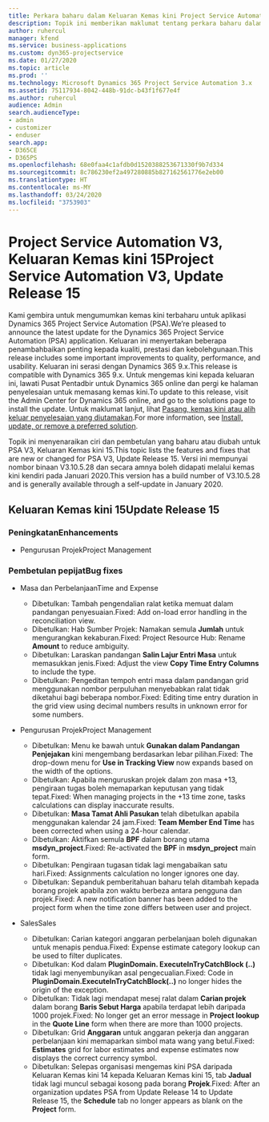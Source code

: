 ```yaml
---
title: Perkara baharu dalam Keluaran Kemas kini Project Service Automation 15, V3
description: Topik ini memberikan maklumat tentang perkara baharu dalam Keluaran Kemas kini Project Service Automation 15, V3.
author: ruhercul
manager: kfend
ms.service: business-applications
ms.custom: dyn365-projectservice
ms.date: 01/27/2020
ms.topic: article
ms.prod: ''
ms.technology: Microsoft Dynamics 365 Project Service Automation 3.x
ms.assetid: 75117934-8042-448b-91dc-b43f1f677e4f
ms.author: ruhercul
audience: Admin
search.audienceType:
- admin
- customizer
- enduser
search.app:
- D365CE
- D365PS
ms.openlocfilehash: 68e0faa4c1afdb0d1520388253671330f9b7d334
ms.sourcegitcommit: 8c786230ef2a497280885b827162561776e2eb00
ms.translationtype: HT
ms.contentlocale: ms-MY
ms.lasthandoff: 03/24/2020
ms.locfileid: "3753903"
---
```

# <a name="project-service-automation-v3-update-release-15"></a><span data-ttu-id="393e7-103">Project Service Automation V3, Keluaran Kemas kini 15</span><span class="sxs-lookup"><span data-stu-id="393e7-103">Project Service Automation V3, Update Release 15</span></span>

<span data-ttu-id="393e7-104">Kami gembira untuk mengumumkan kemas kini terbaharu untuk aplikasi Dynamics 365 Project Service Automation (PSA).</span><span class="sxs-lookup"><span data-stu-id="393e7-104">We’re pleased to announce the latest update for the Dynamics 365 Project Service Automation (PSA) application.</span></span> <span data-ttu-id="393e7-105">Keluaran ini menyertakan beberapa penambahbaikan penting kepada kualiti, prestasi dan kebolehgunaan.</span><span class="sxs-lookup"><span data-stu-id="393e7-105">This release includes some important improvements to quality, performance, and usability.</span></span> <span data-ttu-id="393e7-106">Keluaran ini serasi dengan Dynamics 365 9.x.</span><span class="sxs-lookup"><span data-stu-id="393e7-106">This release is compatible with Dynamics 365 9.x.</span></span> <span data-ttu-id="393e7-107">Untuk mengemas kini kepada keluaran ini, lawati Pusat Pentadbir untuk Dynamics 365 online dan pergi ke halaman penyelesaian untuk memasang kemas kini.</span><span class="sxs-lookup"><span data-stu-id="393e7-107">To update to this release, visit the Admin Center for Dynamics 365 online, and go to the solutions page to install the update.</span></span> <span data-ttu-id="393e7-108">Untuk maklumat lanjut, lihat [Pasang, kemas kini atau alih keluar penyelesaian yang diutamakan](https://docs.microsoft.com/power-platform/admin/install-remove-preferred-solution).</span><span class="sxs-lookup"><span data-stu-id="393e7-108">For more information, see [Install, update, or remove a preferred solution](https://docs.microsoft.com/power-platform/admin/install-remove-preferred-solution).</span></span>

<span data-ttu-id="393e7-109">Topik ini menyenaraikan ciri dan pembetulan yang baharu atau diubah untuk PSA V3, Keluaran Kemas kini 15.</span><span class="sxs-lookup"><span data-stu-id="393e7-109">This topic lists the features and fixes that are new or changed for PSA V3, Update Release 15.</span></span> <span data-ttu-id="393e7-110">Versi ini mempunyai nombor binaan V3.10.5.28 dan secara amnya boleh didapati melalui kemas kini kendiri pada Januari 2020.</span><span class="sxs-lookup"><span data-stu-id="393e7-110">This version has a build number of V3.10.5.28 and is generally available through a self-update in January 2020.</span></span>

## <a name="update-release-15"></a><span data-ttu-id="393e7-111">Keluaran Kemas kini 15</span><span class="sxs-lookup"><span data-stu-id="393e7-111">Update Release 15</span></span> 

### <a name="enhancements"></a><span data-ttu-id="393e7-112">Peningkatan</span><span class="sxs-lookup"><span data-stu-id="393e7-112">Enhancements</span></span>

- <span data-ttu-id="393e7-113">Pengurusan Projek</span><span class="sxs-lookup"><span data-stu-id="393e7-113">Project Management</span></span>

### <a name="bug-fixes"></a><span data-ttu-id="393e7-114">Pembetulan pepijat</span><span class="sxs-lookup"><span data-stu-id="393e7-114">Bug fixes</span></span>

- <span data-ttu-id="393e7-115">Masa dan Perbelanjaan</span><span class="sxs-lookup"><span data-stu-id="393e7-115">Time and Expense</span></span>

  - <span data-ttu-id="393e7-116">Dibetulkan: Tambah pengendalian ralat ketika memuat dalam pandangan penyesuaian.</span><span class="sxs-lookup"><span data-stu-id="393e7-116">Fixed: Add on-load error handling in the reconciliation view.</span></span>
  - <span data-ttu-id="393e7-117">Dibetulkan: Hab Sumber Projek: Namakan semula **Jumlah** untuk mengurangkan kekaburan.</span><span class="sxs-lookup"><span data-stu-id="393e7-117">Fixed: Project Resource Hub: Rename **Amount** to reduce ambiguity.</span></span>
  - <span data-ttu-id="393e7-118">Dibetulkan: Laraskan pandangan **Salin Lajur Entri Masa** untuk memasukkan jenis.</span><span class="sxs-lookup"><span data-stu-id="393e7-118">Fixed: Adjust the view **Copy Time Entry Columns** to include the type.</span></span>
  - <span data-ttu-id="393e7-119">Dibetulkan: Pengeditan tempoh entri masa dalam pandangan grid menggunakan nombor perpuluhan menyebabkan ralat tidak diketahui bagi beberapa nombor.</span><span class="sxs-lookup"><span data-stu-id="393e7-119">Fixed: Editing time entry duration in the grid view using decimal numbers results in unknown error for some numbers.</span></span>

- <span data-ttu-id="393e7-120">Pengurusan Projek</span><span class="sxs-lookup"><span data-stu-id="393e7-120">Project Management</span></span>

  - <span data-ttu-id="393e7-121">Dibetulkan: Menu ke bawah untuk **Gunakan dalam Pandangan Penjejakan** kini mengembang berdasarkan lebar pilihan.</span><span class="sxs-lookup"><span data-stu-id="393e7-121">Fixed: The drop-down menu for **Use in Tracking View** now expands based on the width of the options.</span></span>
  - <span data-ttu-id="393e7-122">Dibetulkan: Apabila menguruskan projek dalam zon masa +13, pengiraan tugas boleh memaparkan keputusan yang tidak tepat.</span><span class="sxs-lookup"><span data-stu-id="393e7-122">Fixed: When managing projects in the +13 time zone, tasks calculations can display inaccurate results.</span></span>
  - <span data-ttu-id="393e7-123">Dibetulkan: **Masa Tamat Ahli Pasukan** telah dibetulkan apabila menggunakan kalendar 24 jam.</span><span class="sxs-lookup"><span data-stu-id="393e7-123">Fixed: **Team Member End Time** has been corrected when using a 24-hour calendar.</span></span>
  - <span data-ttu-id="393e7-124">Dibetulkan: Aktifkan semula **BPF** dalam borang utama **msdyn_project**.</span><span class="sxs-lookup"><span data-stu-id="393e7-124">Fixed: Re-activated the **BPF** in **msdyn_project** main form.</span></span>
  - <span data-ttu-id="393e7-125">Dibetulkan: Pengiraan tugasan tidak lagi mengabaikan satu hari.</span><span class="sxs-lookup"><span data-stu-id="393e7-125">Fixed: Assignments calculation no longer ignores one day.</span></span>
  - <span data-ttu-id="393e7-126">Dibetulkan: Sepanduk pemberitahuan baharu telah ditambah kepada borang projek apabila zon waktu berbeza antara pengguna dan projek.</span><span class="sxs-lookup"><span data-stu-id="393e7-126">Fixed: A new notification banner has been added to the project form when the time zone differs between user and project.</span></span>

- <span data-ttu-id="393e7-127">Sales</span><span class="sxs-lookup"><span data-stu-id="393e7-127">Sales</span></span>

  - <span data-ttu-id="393e7-128">Dibetulkan: Carian kategori anggaran perbelanjaan boleh digunakan untuk menapis pendua.</span><span class="sxs-lookup"><span data-stu-id="393e7-128">Fixed: Expense estimate category lookup can be used to filter duplicates.</span></span>
  - <span data-ttu-id="393e7-129">Dibetulkan: Kod dalam **PluginDomain. ExecuteInTryCatchBlock (..)** tidak lagi menyembunyikan asal pengecualian.</span><span class="sxs-lookup"><span data-stu-id="393e7-129">Fixed: Code in **PluginDomain.ExecuteInTryCatchBlock(..)** no longer hides the origin of the exception.</span></span>
  - <span data-ttu-id="393e7-130">Dibetulkan: Tidak lagi mendapat mesej ralat dalam **Carian projek** dalam borang **Baris Sebut Harga** apabila terdapat lebih daripada 1000 projek.</span><span class="sxs-lookup"><span data-stu-id="393e7-130">Fixed: No longer get an error message in **Project lookup** in the **Quote Line** form when there are more than 1000 projects.</span></span>
  - <span data-ttu-id="393e7-131">Dibetulkan: Grid **Anggaran** untuk anggaran pekerja dan anggaran perbelanjaan kini memaparkan simbol mata wang yang betul.</span><span class="sxs-lookup"><span data-stu-id="393e7-131">Fixed: **Estimates** grid for labor estimates and expense estimates now displays the correct currency symbol.</span></span>
  - <span data-ttu-id="393e7-132">Dibetulkan: Selepas organisasi mengemas kini PSA daripada Keluaran Kemas kini 14 kepada Keluaran Kemas kini 15, tab **Jadual** tidak lagi muncul sebagai kosong pada borang **Projek**.</span><span class="sxs-lookup"><span data-stu-id="393e7-132">Fixed: After an organization updates PSA from Update Release 14 to Update Release 15, the **Schedule** tab no longer appears as blank on the **Project** form.</span></span>
